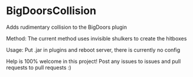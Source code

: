 # BigDoorsCollision
Adds rudimentary collision to the BigDoors plugin

Method:
The current method uses invisible shulkers to create the hitboxes

Usage:
Put .jar in plugins and reboot server, there is currently no config

Help is 100% welcome in this project! Post any issues to issues and pull requests to pull requests :)
